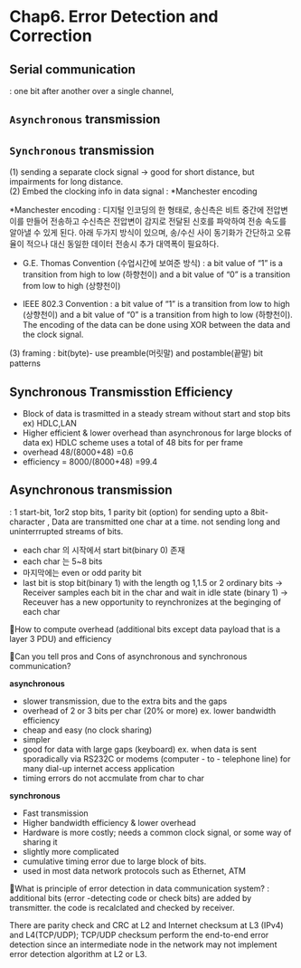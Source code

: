 # Chap6. Error Detection and Correction


## Serial communication 
: one bit after another over a single channel,

##  `Asynchronous` transmission 


## `Synchronous` transmission 
 
  (1) sending a separate clock signal -> good for short distance, but impairments for long distance. <br/>
  (2) Embed the clocking info in data signal : *Manchester encoding <br/>


*Manchester encoding : 디지털 인코딩의 한 형태로, 송신측은 비트 중간에 전압변이를 만들어 전송하고 수신측은 전압변이 감지로 전달된 신호를 파악하여 전송 속도를 알아낼 수 있게 된다. 
아래 두가지 방식이 있으며, 송/수신 사이 동기화가 간단하고 오류율이 적으나 대신 동일한 데이터 전송시 추가 대역폭이 필요하다.
  - G.E. Thomas Convention (수업시간에 보여준 방식) : a bit value of “1” is a transition from high to low (하향천이) and a bit value of “0” is a transition from low to high (상향천이) 

  - IEEE 802.3 Convention : a bit value of “1” is a transition from low to high (상향천이) and a bit value of “0” is a transition from high to low (하향천이).  The encoding of the data can be done using XOR between the data and the clock signal.

  (3) framing : bit(byte)- use preamble(머릿말) and postamble(끝말) bit patterns <br/>
  
## Synchronous Transmisstion Efficiency

- Block of data is trasmitted in a steady stream without start and stop bits ex) HDLC,LAN
- Higher efficient & lower overhead than asynchronous for large blocks of data ex) HDLC scheme uses a total of 48 bits for per frame 
 - overhead 48/(8000+48) =0.6
 - efficiency = 8000/(8000+48) =99.4
 
 
## Asynchronous transmission 
: 1 start-bit, 1or2 stop bits, 1 parity bit (option) for sending upto a 8bit-character
, Data are transmitted one char at a time. not sending long and uninterrrupted streams of bits.

  - each char 의 시작에서 start bit(binary 0) 존재
  - each char 는 5~8 bits
  - 마지막에는 even or odd parity bit 
  - last bit is stop bit(binary 1) with the length og 1,1.5 or 2 ordinary bits
-> Receiver samples each bit in the char and wait in idle state (binary 1) -> Receuver has a new opportunity to reynchronizes at the beginging of each char

📌How to compute overhead (additional bits except data payload that is a layer 3 PDU) and efficiency


📌Can you tell pros and Cons of asynchronous and synchronous communication?

**asynchronous**

- slower transmission, due to the extra bits and the gaps
- overhead of 2 or 3 bits per char (20% or more) ex. lower bandwidth efficiency
- cheap and easy (no clock sharing)
- simpler
-  good for data with large gaps (keyboard) ex. when data is sent sporadically via RS232C or modems (computer - to - telephone line) for many dial-up internet access application
- timing errors do not accmulate from char to char

**synchronous**

- Fast transmission
- Higher bandwidth efficiency & lower overhead 
- Hardware is more costly; needs a common clock signal, or some way of sharing it
- slightly more complicated
- cumulative timing error due to large block of bits.
- used in most data network protocols such as Ethernet, ATM




📌What is principle of error detection in data communication system?
: additional bits (error -detecting code or check bits) are added by transmitter. the code is recalclated and checked by receiver.

There are parity check and CRC at L2 and Internet checksum at L3 (IPv4) and L4(TCP/UDP);
TCP/UDP checksum perform the end-to-end error detection since an intermediate node in the network may not implement error detection algorithm at L2 or L3.

